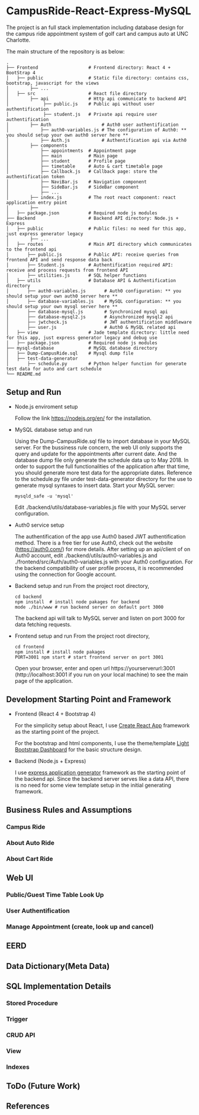 # CampusRide-React-Express-MySQL
The project is an full stack implementation including database design for the campus ride appointment system of golf cart and campus auto at UNC Charlotte. 

The main structure of the repository is as below:

    .
    ├── Frontend                   # Frontend directory: React 4 + BootStrap 4 
    │   ├── public                 # Static file directory: contains css, bootstrap, javascript for the views
    │        ├── ...
    │   ├── src                    # React file directory
    │        ├── api               # Http api communicate to backend API
    │             ├── public.js    # Public api without user authentification
    │             ├── student.js   # Private api require user authentification
    │        ├── Auth                   # Auth0 user authentification 
    │            ├── auth0-variables.js # The configuration of Auth0: ** you should setup your own auth0 server here **
    │            ├── Auth.js            # Authentification api via Auth0
    │        ├── components
    │            ├── appointments  # Appointment page
    │            ├── main          # Main page
    │            ├── student       # Profile page
    │            ├── timetable     # Auto & cart timetable page
    │            ├── Callback.js   # Callback page: store the authentification token
    │            ├── NaviBar.js    # Navigation component
    │            ├── SideBar.js    # SideBar component
    │            ├── ...
    │        ├── index.js          # The root react component: react application entry point
    │        ├──
    │   ├── package.json           # Required node js modules
    ├── Backend                    # Backend API directory: Node.js + Express 
    │   ├── public                 # Public files: no need for this app, just express generator legacy
    │        ├── ...
    │   ├── routes                 # Main API directory which communicates to the frontend api
    │       ├── public.js          # Public API: receive queries from frontend API and send response data back     
    │       ├── Student.js         # Authentification required API: receive and process requests from frontend API 
    │       ├── utilities.js       # SQL helper functions
    │   ├── utils                  # Database API & Authentification directory
    │       ├── auth0-variables.js       # Auth0 configuration: ** you should setup your own auth0 server here **
    │       ├── database-variables.js    # MySQL configuration: ** you should setup your own mysql server here **
    │       ├── database-mysql.js        # Synchronized mysql api
    │       ├── database-mysql2.js       # Asynchronized mysql2 api
    │       ├── jwtcheck.js              # JWT authentification middleware
    │       ├── user.js                  # Auth0 & MySQL related api
    │   ├── view                   # Jade template directory: little need for this app, just express generator legacy and debug use
    │   ├── package.json           # Required node js modules
    ├── mysql-database             # MySQL database directory
    │   ├── Dump-CampusRide.sql    # Mysql dump file  
    │   ├── test-data-generator
    │       ├── schedule.py        # Python helper function for generate test data for auto and cart schedule
    └── README.md

## Setup and Run

* Node.js enviroment setup
  
  Follow the link https://nodejs.org/en/ for the installation.
  
* MySQL database setup and run

  Using the Dump-CampusRide.sql file to import database in your MySQL server. 
  For the bussiness rule concern, the web UI only supports the query and update for the appointments after current date. And the database dump file only generate the schedule data up to May 2018. In order to support the full functionalities of the application after that time, you should generate more test data for the appropriate dates. Reference to the schedule.py file under test-data-generator directory for the use to generate mysql syntaxes to insert data.
  Start your MySQL server:
  ```
  mysqld_safe -u 'mysql'
  ```
  Edit ./backend/utils/database-variables.js file with your MySQL server configuration.
  
* Auth0 service setup
  
  The authentification of the app use Auth0 based JWT authentification method. There is a free tier for use Auth0, check out the website (https://auth0.com/) for more details. After setting up an api/client of on Auth0 account, edit ./backend/utils/auth0-variables.js and ./frontend/src/Auth/auth0-variables.js with your Auth0 configuration. For the backend compatibility of user profile process, it is recommended using the connection for Google account.
  
* Backend setup and run
  From the project root directory, 
  
  ```
  cd backend
  npm install  # install node pakages for backend
  mode ./bin/www # run backend server on default port 3000
  
  ```
  
  The backend api will talk to MySQL server and listen on port 3000 for data fetching requests.

* Frontend setup and run
  From the project root directory,
  ```
  cd frontend
  npm install # install node pakages
  PORT=3001 npm start # start frontend server on port 3001
  ```
  Open your browser, enter and open url https://yourserverurl:3001 (http://localhost:3001 if you run on your local machine) to see the main page of the application.
  
## Development Starting Point and Framework

* Frontend (React 4 + Bootstrap 4)

  For the simplicity setup about React, I use [Create React App](https://github.com/facebook/create-react-app) framework as the starting point of the project.
  
  For the bootstrap and html components, I use the theme/template [Light Bootstrap Dashboard](https://www.creative-tim.com/product/light-bootstrap-dashboard) for the basic structure design.
  
* Backend (Node.js + Express)

  I use [express application generator](https://expressjs.com/en/starter/generator.html) framework as the starting point of the backend api. Since the backend server serves like a data API, there is no need for some view template setup in the initial generating framework.
  
  
## Business Rules and Assumptions

### Campus Ride 

### About Auto Ride

### About Cart Ride

## Web UI 

### Public/Guest Time Table Look Up

### User Authentification

### Manage Appointment (create, look up and cancel)

## EERD

## Data Dictionary(Meta Data)

## SQL Implementation Details

### Stored Procedure 

### Trigger

### CRUD API

### View

### Indexes

## ToDo (Future Work)

## References

  



